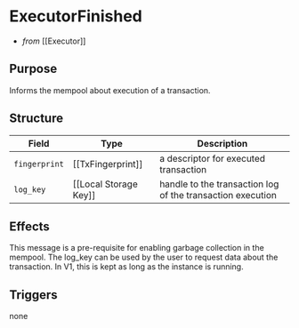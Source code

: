 # ExecutorFinished

<!-- --8<-- [start:blurp] -->
- _from_ [[Executor]]

## Purpose

Informs the mempool about execution of a transaction.
<!--  do we need this? Cf. "How to give definitive signals for deletion of transaction data" ...  https://github.com/orgs/anoma/projects/14/views/1?pane=issue&itemId=36828426 -->

<!-- --8<-- [end:blurp] -->

<!-- --8<-- [start:details] -->


## Structure

| Field         | Type                  | Description                                                |
|---------------|-----------------------|------------------------------------------------------------|
| `fingerprint` | [[TxFingerprint]]     | a descriptor for executed transaction                      |
| `log_key`     | [[Local Storage Key]] | handle to the transaction log of the transaction execution |



<!--
```rust
struct ExecutorFinished {
  executable_hash : Hash, // a hash of the [TransactionExecutable] should uniquely identify it without being too repetitive.
  timestamp : Timestamp, // the timestamp at which the transaction was executed (represents its position in the Mempool DAG)
}
```
-->

## Effects

This message is a pre-requisite for enabling garbage collection in the mempool.
The log_key can be used by the user to request data about the transaction.
In V1, this is kept as long as the instance is running.
<!--
Also, it allows for compiling block data and signing their hashes as commitment.
-->

## Triggers

none
<!--
- to [[User]],[[Worker]]: [[ExecutionSummary]]
  send the user information about how the transaction was executed
  including logs, valued read and the like
-->

<!-- --8<-- [end:details] -->
